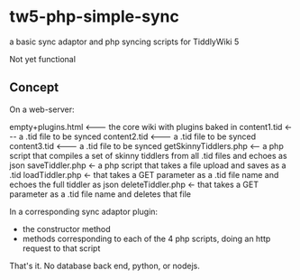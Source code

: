 # tw5-php-simple-sync
a basic sync adaptor and php syncing scripts for TiddlyWiki 5

Not yet functional

## Concept

On a web-server:

empty+plugins.html  <--- the core wiki with plugins baked in
content1.tid   <--- a .tid file to be synced
content2.tid  <--- a .tid file to be synced
content3.tid   <--- a .tid file to be synced
getSkinnyTiddlers.php  <-- a php script that compiles a set of skinny tiddlers from all .tid files and echoes as json
saveTiddler.php <- a php script that takes a file upload and saves as a .tid
loadTiddler.php <- that takes a GET parameter as a .tid file name and echoes the full tiddler as json
deleteTiddler.php <- that takes a GET parameter as a .tid file name and deletes that file

In a corresponding sync adaptor plugin:

- the constructor method
- methods corresponding to each of the 4 php scripts, doing an http request to that script


That's it. No database back end, python, or nodejs.
